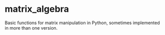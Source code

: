 # matrix_algebra
Basic functions for matrix manipulation in Python, 
sometimes implemented in more than one version.
